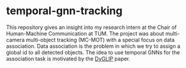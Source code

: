 # temporal-gnn-tracking
This repository gives an insight into my research intern at the Chair of Human-Machine Communication at TUM. The project was about multi-camera multi-object tracking (MC-MOT) with a special focus on data association. Data association is the problem in which we try to assign a global id to all detected objects. The idea to use temporal GNNs for the association task is motivated by the [DyGLIP](https://arxiv.org/abs/2106.06856) paper.
